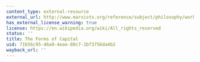 ```yaml
---
content_type: external-resource
external_url: http://www.marxists.org/reference/subject/philosophy/works/fr/bourdieu-forms-capital.htm
has_external_license_warning: true
license: https://en.wikipedia.org/wiki/All_rights_reserved
status: ''
title: The Forms of Capital
uid: 71b56c95-46a0-4eae-80c7-1bf3756da4b2
wayback_url: ''
---
```

